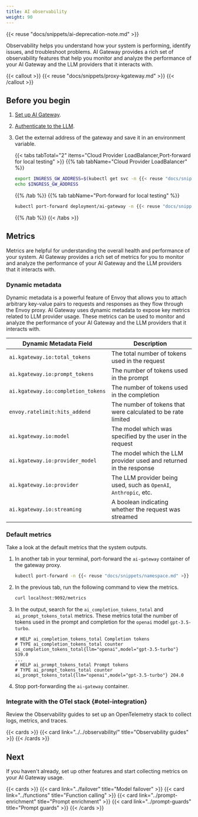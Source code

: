 ```yaml
---
title: AI observability
weight: 90
---
```


{{< reuse "docs/snippets/ai-deprecation-note.md" >}}

Observability helps you understand how your system is performing, identify issues, and troubleshoot problems. AI Gateway provides a rich set of observability features that help you monitor and analyze the performance of your AI Gateway and the LLM providers that it interacts with. 

{{< callout >}}
{{< reuse "docs/snippets/proxy-kgateway.md" >}}
{{< /callout >}}

## Before you begin

1. [Set up AI Gateway](../setup/).

2. [Authenticate to the LLM](../auth/).

3. Get the external address of the gateway and save it in an environment variable.
   
   {{< tabs tabTotal="2" items="Cloud Provider LoadBalancer,Port-forward for local testing" >}}
   {{% tab tabName="Cloud Provider LoadBalancer" %}}
   ```sh
   export INGRESS_GW_ADDRESS=$(kubectl get svc -n {{< reuse "docs/snippets/namespace.md" >}} ai-gateway -o jsonpath="{.status.loadBalancer.ingress[0]['hostname','ip']}")
   echo $INGRESS_GW_ADDRESS  
   ```
   {{% /tab %}}
   {{% tab tabName="Port-forward for local testing" %}}
   ```sh
   kubectl port-forward deployment/ai-gateway -n {{< reuse "docs/snippets/namespace.md" >}} 8080:8080
   ```
   {{% /tab %}}
   {{< /tabs >}}

## Metrics

Metrics are helpful for understanding the overall health and performance of your system. AI Gateway provides a rich set of metrics for you to monitor and analyze the performance of your AI Gateway and the LLM providers that it interacts with.

### Dynamic metadata

Dynamic metadata is a powerful feature of Envoy that allows you to attach arbitrary key-value pairs to requests and responses as they flow through the Envoy proxy. AI Gateway uses dynamic metadata to expose key metrics related to LLM provider usage. These metrics can be used to monitor and analyze the performance of your AI Gateway and the LLM providers that it interacts with.

| Dynamic Metadata Field | Description |
|-----------------------|-------------|
| `ai.kgateway.io:total_tokens` | The total number of tokens used in the request |
| `ai.kgateway.io:prompt_tokens` | The number of tokens used in the prompt |
| `ai.kgateway.io:completion_tokens` | The number of tokens used in the completion |
| `envoy.ratelimit:hits_addend` | The number of tokens that were calculated to be rate limited |
| `ai.kgateway.io:model` | The model which was specified by the user in the request |
| `ai.kgateway.io:provider_model` | The model which the LLM provider used and returned in the response |
| `ai.kgateway.io:provider` | The LLM provider being used, such as `OpenAI`, `Anthropic`, etc. |
| `ai.kgateway.io:streaming` | A boolean indicating whether the request was streamed |

### Default metrics

Take a look at the default metrics that the system outputs.

1. In another tab in your terminal, port-forward the `ai-gateway` container of the gateway proxy.
   ```sh
   kubectl port-forward -n {{< reuse "docs/snippets/namespace.md" >}} deploy/ai-gateway 9092
   ```

2. In the previous tab, run the following command to view the metrics.
   ```sh
   curl localhost:9092/metrics
   ```

3. In the output, search for the `ai_completion_tokens_total` and `ai_prompt_tokens_total` metrics. These metrics total the number of tokens used in the prompt and completion for the `openai` model `gpt-3.5-turbo`. 
   ```
   # HELP ai_completion_tokens_total Completion tokens
   # TYPE ai_completion_tokens_total counter
   ai_completion_tokens_total{llm="openai",model="gpt-3.5-turbo"} 539.0
   ...
   # HELP ai_prompt_tokens_total Prompt tokens
   # TYPE ai_prompt_tokens_total counter
   ai_prompt_tokens_total{llm="openai",model="gpt-3.5-turbo"} 204.0
   ```

4. Stop port-forwarding the `ai-gateway` container.

### Integrate with the OTel stack {#otel-integration}

Review the Observability guides to set up an OpenTelemetry stack to collect logs, metrics, and traces.

{{< cards >}}
  {{< card link="../../observability/" title="Observability guides" >}}
{{< /cards >}}

## Next

If you haven't already, set up other features and start collecting metrics on your AI Gateway usage.

{{< cards >}}
  {{< card link="../failover" title="Model failover" >}}
  {{< card link="../functions" title="Function calling" >}}
  {{< card link="../prompt-enrichment" title="Prompt enrichment" >}}
  {{< card link="../prompt-guards" title="Prompt guards" >}}
{{< /cards >}}

